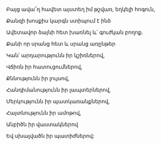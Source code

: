 Բայց ավա՜ղ հավետ այստեղ իմ թշվառ, եղկելի հոգուն,

Քանզի խոսքիս կարգն ստիպում է ինձ

Ավետավոր ձայնի հետ խառնել և՛ գուժկան բողոք.

Քանի որ սրանց հետ և սրանց առընթեր

Կան՝ արդարությունն իր կշիռներով,

Վճիռն իր հատուցումներով,

Քննությունն իր լույսով,

Հանդիմանությունն իր լապտերներով,

Մերկությունն իր պատկառանքներով,

Հայտնությունն իր ամոթով,

Անբիծն իր վաստակներով

Եվ սխալվածն իր պատիժներով:
